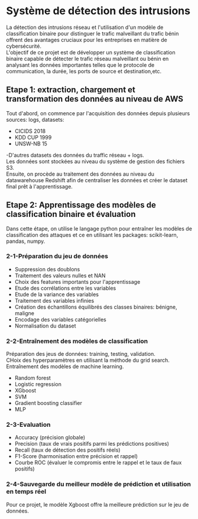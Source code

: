 <h1>Système de détection des intrusions</h1>
La détection des intrusions réseau et l'utilisation d'un modèle de classification binaire pour distinguer le trafic malveillant du trafic bénin offrent des avantages cruciaux pour les entreprises en matière de cybersécurité.<br>
L'objectif de ce projet est de développer un système de classification binaire capable de détecter le trafic réseau malveillant ou bénin en analysant les données importantes telles que le protocole de communication, la durée, les ports de source et destination,etc.
<h2>Etape 1: extraction, chargement et transformation des données au niveau de AWS </h2>
Tout d'abord, on commence par l'acquisition des données depuis plusieurs sources: logs, datasets:
<ul>
  <li>CICIDS 2018 </li>
  <li>KDD CUP 1999</li>
  <li>UNSW-NB 15</li>
</ul>
-D'autres datasets des données du traffic réseau + logs.<br>
Les données sont stockées au niveau du système de gestion des fichiers S3.<br>
Ensuite, on procède au traitement des données au niveau du datawarehouse Redshift afin de centraliser les données et créer le dataset final prêt à l'apprentissage.
<h2>Etape 2: Apprentissage des modèles de classification binaire et évaluation</h2>
Dans cette étape, on utilise le langage python pour entraîner les modèles de classification des attaques et ce en utilisant les packages: scikit-learn, pandas, numpy.
<h3>2-1-Préparation du jeu de données</h3>
<ul>
  <li>Suppression des doublons</li>
  <li>Traitement des valeurs nulles et NAN</li>
  <li>Choix des features importants pour l'apprentissage</li>
  <li>Etude des corrélations entre les variables</li>
  <li>Etude de la variance des variables</li>
  <li>Traitement des variables infinies</li>
  <li>Création des échantillons équilibrés des classes binaires: bénigne, maligne</li>
  <li>Encodage des variables catégorielles</li>
  <li>Normalisation du dataset</li>
</ul>
<h3>2-2-Entraînement des modèles de classification</h3>
Préparation des jeus de données: training, testing, validation.<br>
CHoix des hyperparamètres en utilisant la méthode du grid search.<br>
Entraînement des modèles de machine learning. <br>
<ul>
  <li>Random forest</li>
  <li>Logistic regression</li>
  <li>XGboost</li>
  <li>SVM</li>
  <li>Gradient boosting classifier</li>
  <li>MLP</li>
</ul>
<h3>2-3-Evaluation</h3>
<ul>
  <li>Accuracy (précision globale)</li>
  <li>Precision (taux de vrais positifs parmi les prédictions positives)</li>
  <li>Recall (taux de détection des positifs réels)</li>
  <li>F1-Score (harmonisation entre précision et rappel)</li>
  <li>Courbe ROC (évaluer le compromis entre le rappel et le taux de faux positifs)</li>
</ul>
<h3>2-4-Sauvegarde du meilleur modèle de prédiction et utilisation en temps réel</h3>
Pour ce projet, le modèle Xgboost offre la meilleure prédiction sur le jeu de données.
